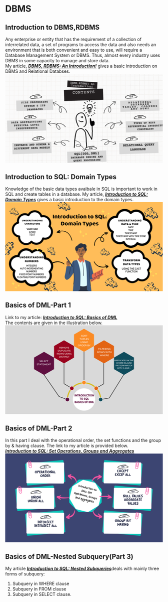 # DBMS
## Introduction to DBMS,RDBMS
Any enterprise or entity that has the requirement of a collection of interrelated data, a set of programs to access the data and also needs an environment that is both convenient and easy to use, will require a Database Management System or DBMS. Thus, almost every industry uses DBMS in some capacity to manage and store data.<br>
My article, <a href = "https://medium.com/@basubinayak05/relational-database-an-introduction-39d725d4dab"><em><strong>DBMS, RDBMS: An Introduction!</strong></em></a> gives a basic introduction on DBMS and Relational Databses.
<img src="https://github.com/basu-binayak/DBMS/blob/98f4bdee9f4e05cd9bf7eb15179f9424b2e16cb3/DBMS,RDBMS%20An%20Introduction!%20contents.png">
## Introduction to SQL: Domain Types
Knowledge of the basic data types avaibale in SQL is important to work in SQL and create tables in a database. My article, <a href = "https://medium.com/@basubinayak05/introduction-to-sql-domain-types-98b0e4cec57b"><em><strong>Introduction to SQL: Domain Types</strong></em></a> gives a basic introduction to the domain types. 
<img src ="https://github.com/basu-binayak/DBMS/blob/bc4b8a0ba4d678916c5dd1e32dedf71641d43b4b/Introduction%20to%20SQL_Doamin%20Types_content.png">
## Basics of DML-Part 1
Link to my article: <a href="https://medium.com/@basubinayak05/introduction-to-sql-basics-of-dml-data-manipulation-language-d2213bddf301"><em><strong>Introduction to SQL: Basics of DML</strong></em></a><br>
The contents are given in the illustration below.
<img src="https://github.com/basu-binayak/DBMS/blob/d815ea7b5b9b5d4a92244e46999f70918652b33c/Basics%20of%20DML_content.png">
## Basics of DML-Part 2
In this part I deal with the operational order, the set functions and the group by & having clause. The link to my article is provided below.<br>
<a href="https://medium.com/@basubinayak05/introduction-to-sql-set-operations-groups-and-aggregates-9393b45bd1b"><em><strong>Introduction to SQL: Set Operations, Groups and Aggregates</strong></em></a><br>
<img src="https://github.com/basu-binayak/DBMS/blob/d38183d81520da06332dc734d2e7a1595ed66db9/Introduction%20to%20SQL%20Set%20Operations,%20Groups%20and%20Aggregates.png">
## Basics of DML-Nested Subquery(Part 3)
My article <a href="https://medium.com/@basubinayak05/introduction-to-sql-nested-subqueries-37381a12939"><em><strong>Introduction to SQL: Nested Subqueries</strong></em></a>deals with mainly three forms of subquery:<br>
1. Subquery in WHERE clause<br>
2. Subquery in FROM clause<br>
3. Subquery in SELECT clause. <br>


  


